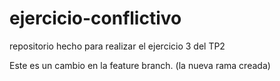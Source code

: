 # ejercicio-conflictivo
repositorio hecho para realizar el ejercicio 3 del TP2

Este es un cambio en la feature branch. (la nueva rama creada) 

